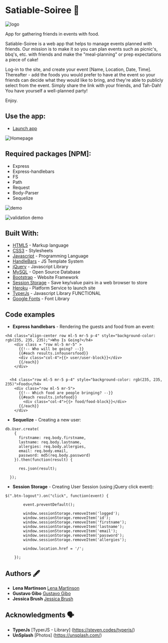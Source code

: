 # Satiable-Soiree 🍱
![logo](http://i63.tinypic.com/96gxeq.jpg)

App for gathering friends in events with food.

Satiable-Soiree is a web app that helps to manage events planned with friends. Our mission is to make it so
you can plan events such as picnic's, bbq's, etc. with friends and make the "meal-planning" or prep expectations a piece of cake!

Log-in to the site, and create your event [Name, Location, Date, Time]. Thereafter - add the foods you would prefer to have at the event so your friends can decide what they would like to bring, and they're able to publicly select from the event. Simply share the link with your friends, and Tah-Dah! You have yourself a well-planned party!

Enjoy.

## Use the app:
* [Launch app](https://warm-dusk-10926.herokuapp.com/)

![Homepage](public/img/index.png)

## Required packages [NPM]:
* Express
* Express-handlebars
* FS
* Path
* Request
* Body-Parser
* Sequelize

![demo](public/img/index2.gif)

![validation demo](public/img/user_validation.gif)

## Built With:

* [HTML5](https://www.w3.org/TR/html/) - Markup language
* [CSS3](https://developer.mozilla.org/en-US/docs/Web/CSS/CSS3) - Stylesheets
* [Javascript](https://www.javascript.com/) - Programming Language
* [HandleBars](https://handlebarsjs.com/) - JS Template System
* [jQuery](https://jquery.com/) - Javascript Library
* [MySQL](https://www.mysql.com/) - Open Source Database
* [Bootstrap](https://getbootstrap.com/) - Website Framework
* [Session Storage](https://developer.mozilla.org/en-US/docs/Web/API/Window/sessionStorage) - Save key/value pairs in a web browser to store
* [Heroku](https://heroku.com) - Platform Service to launch site
* [TyperJs](https://steven.codes/typerjs/) - Javascript Library FUNCTIONAL
* [Google Fonts](https://fonts.google.com/) - Font Library

## Code examples

* **Express handlebars** - Rendering the guests and food from an event:

```
<h4 class="align-center row ml-5 mr-5 p-4" style="background-color: rgb(235, 235, 235);">Who Is Going?</h4>
    <div class = "row ml-5 mr-5" >
      {{!-- Who will be going? --}}
      {{#each results.infousersfood}}
      <div class="col-4">{{> user/user-block}}</div> 
      {{/each}}
    </div>

    
  <h4 class="row ml-5 mr-5 p-4" style="background-color: rgb(235, 235, 235)">Foods</h4>
    <div class="row ml-5 mr-5">
      {{!-- Which food are people bringing? --}}
      {{#each results.infofood}}
        <div class="col-4">{{> food/food-block}}</div>
      {{/each}}
    </div>
```

* **Sequelize** - Creating a new user:
```
db.User.create(
    {
      firstname: req.body.firstname,
      lastname: req.body.lastname,
      allergies: req.body.allergies,
      email: req.body.email,
      password: md5(req.body.password)
    }).then(function(result) {

      res.json(result);

  });
```

* **Session Storage** - Creating User Session (using jQuery click event):
```
$(".btn-logout").on("click", function(event) {

        event.preventDefault();

        window.sessionStorage.removeItem('logged');
        window.sessionStorage.removeItem('id');
        window.sessionStorage.removeItem('firstname');
        window.sessionStorage.removeItem('lastname');
        window.sessionStorage.removeItem('email');
        window.sessionStorage.removeItem('password');
        window.sessionStorage.removeItem('allergies');

        window.location.href = '/';

    });
```

## Authors 🖋

* **Lena Martinson** [Lena Martinson](https://github.com/Blonded)
* **Gustavo Gibo** [Gustavo Gibo](https://github.com/gustavogibo)
* **Jessica Brush** [Jessica Brush](https://github.com/dandiflower)

## Acknowledgments 🗣

* **TyperJs** [TyperJS - Library] (https://steven.codes/typerjs/)
* **UnSplash** [Photos] (https://unsplash.com/)
